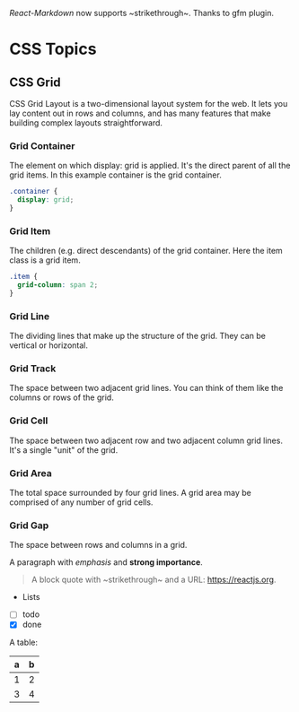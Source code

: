 _React-Markdown_ now supports ~strikethrough~. Thanks to gfm plugin.

# CSS Topics

## CSS Grid

CSS Grid Layout is a two-dimensional layout system for the web. It lets you lay content out in rows and columns, and has many features that make building complex layouts straightforward.

### Grid Container

The element on which display: grid is applied. It's the direct parent of all the grid items. In this example container is the grid container.

```css
.container {
  display: grid;
}
```

### Grid Item

The children (e.g. direct descendants) of the grid container. Here the item class is a grid item.

```css
.item {
  grid-column: span 2;
}
```

### Grid Line

The dividing lines that make up the structure of the grid. They can be vertical or horizontal.

### Grid Track

The space between two adjacent grid lines. You can think of them like the columns or rows of the grid.

### Grid Cell

The space between two adjacent row and two adjacent column grid lines. It's a single "unit" of the grid.

### Grid Area

The total space surrounded by four grid lines. A grid area may be comprised of any number of grid cells.

### Grid Gap

The space between rows and columns in a grid.

A paragraph with _emphasis_ and **strong importance**.

> A block quote with ~strikethrough~ and a URL: <https://reactjs.org>.

- Lists
- [ ] todo
- [x] done

A table:

| a   | b   |
| --- | --- |
| 1   | 2   |
| 3   | 4   |
